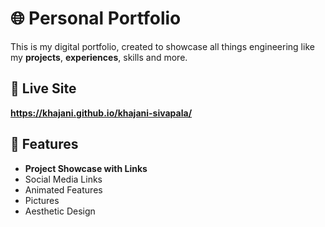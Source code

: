 # 🌐 Personal Portfolio

This is my digital portfolio, created to showcase all things engineering like my **projects**, **experiences**, skills and more. 

## 🔗 Live Site
**https://khajani.github.io/khajani-sivapala/**

## 📸 Features
- **Project Showcase with Links**
- Social Media Links
- Animated Features
- Pictures 
- Aesthetic Design

